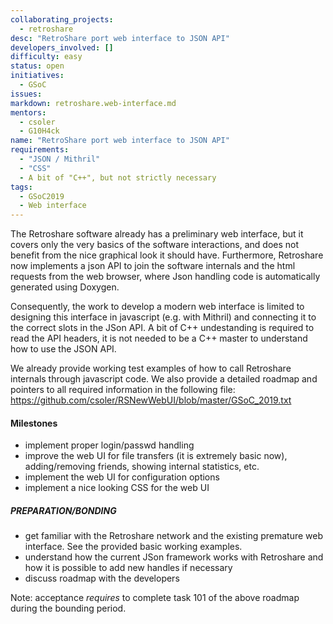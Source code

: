 ```yaml
---
collaborating_projects:
  - retroshare
desc: "RetroShare port web interface to JSON API"
developers_involved: []
difficulty: easy
status: open
initiatives:
  - GSoC
issues:
markdown: retroshare.web-interface.md
mentors:
  - csoler
  - G10H4ck
name: "RetroShare port web interface to JSON API"
requirements:
  - "JSON / Mithril"
  - "CSS"
  - A bit of "C++", but not strictly necessary
tags:
  - GSoC2019
  - Web interface
---
```


The Retroshare software already has a preliminary web interface, but it covers only the
very basics of the software interactions, and does not benefit from the nice
graphical look it should have.  Furthermore, Retroshare now implements a json API to join the software
internals and the html requests from the web browser, where Json handling code is automatically generated using Doxygen. 

Consequently, the work to develop a modern web interface is limited to designing this interface in javascript (e.g. with Mithril) and 
connecting it to the correct slots in the JSon API.  A bit of C++ undestanding is required to read the API headers, it is not 
needed to be a C++ master to understand how to use the JSON API.

We already provide working test examples of how to call Retroshare internals
through javascript code. We also provide a detailed roadmap and pointers to all required information
in the following file: 
	https://github.com/csoler/RSNewWebUI/blob/master/GSoC_2019.txt

#### Milestones

* implement proper login/passwd handling 
* improve the web UI for file transfers (it is extremely basic now), adding/removing friends, showing internal statistics, etc.
* implement the web UI for configuration options
* implement a nice looking CSS for the web UI

##### PREPARATION/BONDING

* get familiar with the Retroshare network and the existing premature web interface. See the provided basic working examples.
* understand how the current JSon framework works with Retroshare and how it is possible to add new handles if necessary
* discuss roadmap with the developers

Note: acceptance *requires* to complete task 101 of the above roadmap during the bounding period.


